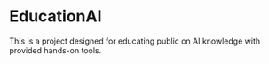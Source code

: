 # EducationAI
This is a project designed for educating public on AI knowledge with provided hands-on tools.
